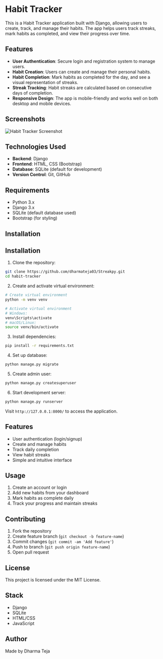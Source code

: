 # Habit Tracker

This is a Habit Tracker application built with Django, allowing users to create, track, and manage their habits. The app helps users track streaks, mark habits as completed, and view their progress over time.

## Features

- **User Authentication**: Secure login and registration system to manage users.
- **Habit Creation**: Users can create and manage their personal habits.
- **Habit Completion**: Mark habits as completed for the day, and see a visual representation of streaks.
- **Streak Tracking**: Habit streaks are calculated based on consecutive days of completion.
- **Responsive Design**: The app is mobile-friendly and works well on both desktop and mobile devices.

## Screenshots

![Habit Tracker Screenshot](https://via.placeholder.com/600x400?text=Habit+Tracker+Screenshot)

## Technologies Used

- **Backend**: Django
- **Frontend**: HTML, CSS (Bootstrap)
- **Database**: SQLite (default for development)
- **Version Control**: Git, GitHub

## Requirements

- Python 3.x
- Django 3.x
- SQLite (default database used)
- Bootstrap (for styling)

## Installation
## Installation

1. Clone the repository:
```bash
git clone https://github.com/dharmateja03/Streakpy.git
cd habit-tracker
```

2. Create and activate virtual environment:
```bash
# Create virtual environment
python -m venv venv

# Activate virtual environment
# Windows:
venv\Scripts\activate
# macOS/Linux:
source venv/bin/activate
```

3. Install dependencies:
```bash
pip install -r requirements.txt
```

4. Set up database:
```bash
python manage.py migrate
```

5. Create admin user:
```bash
python manage.py createsuperuser
```

6. Start development server:
```bash
python manage.py runserver
```

Visit `http://127.0.0.1:8000/` to access the application.

## Features

- User authentication (login/signup)
- Create and manage habits
- Track daily completion
- View habit streaks
- Simple and intuitive interface

## Usage

1. Create an account or login
2. Add new habits from your dashboard
3. Mark habits as complete daily
4. Track your progress and maintain streaks

## Contributing

1. Fork the repository
2. Create feature branch (`git checkout -b feature-name`)
3. Commit changes (`git commit -am 'Add feature'`)
4. Push to branch (`git push origin feature-name`)
5. Open pull request

## License

This project is licensed under the MIT License.

## Stack

- Django
- SQLite
- HTML/CSS
- JavaScript

## Author

Made by Dharma Teja 


  

